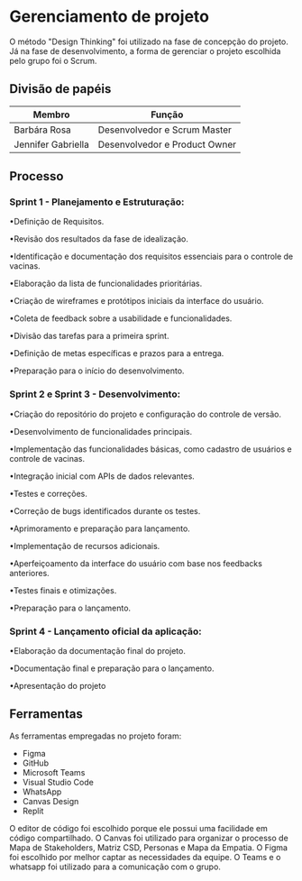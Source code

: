 # Gerenciamento de projeto

O método "Design Thinking" foi utilizado na fase de concepção do projeto. Já na fase de desenvolvimento, a forma de gerenciar o projeto escolhida pelo grupo foi o Scrum.

## Divisão de papéis

| Membro   | Função   |
| -------- | -------- |
| Barbára Rosa | Desenvolvedor e Scrum Master |
| Jennifer Gabriella | Desenvolvedor e Product Owner |

## Processo


### Sprint 1 - Planejamento e Estruturação:

•Definição de Requisitos.

•Revisão dos resultados da fase de idealização.

•Identificação e documentação dos requisitos essenciais para o controle de vacinas.

•Elaboração da lista de funcionalidades prioritárias.

•Criação de wireframes e protótipos iniciais da interface do usuário.

•Coleta de feedback sobre a usabilidade e funcionalidades.

•Divisão das tarefas para a primeira sprint.

•Definição de metas específicas e prazos para a entrega.

•Preparação para o início do desenvolvimento.

### Sprint 2 e Sprint 3 - Desenvolvimento:

•Criação do repositório do projeto e configuração do controle de versão.

•Desenvolvimento de funcionalidades principais.

•Implementação das funcionalidades básicas, como cadastro de usuários e controle de vacinas.

•Integração inicial com APIs de dados relevantes.

•Testes e correções.

•Correção de bugs identificados durante os testes.

•Aprimoramento e preparação para lançamento.

•Implementação de recursos adicionais.

•Aperfeiçoamento da interface do usuário com base nos feedbacks anteriores.

•Testes finais e otimizações.

•Preparação para o lançamento.

### Sprint 4 - Lançamento oficial da aplicação:

•Elaboração da documentação final do projeto.

•Documentação final e preparação para o lançamento.

•Apresentação do projeto

## Ferramentas

As ferramentas empregadas no projeto foram:

- Figma
- GitHub
- Microsoft Teams
- Visual Studio Code
- WhatsApp
- Canvas Design
- Replit

O editor de código foi escolhido porque ele possui uma facilidade em código compartilhado. 
O Canvas foi utilizado para organizar o processo de Mapa de Stakeholders, Matriz CSD, Personas e Mapa da Empatia.
O Figma foi escolhido por melhor captar as necessidades da equipe.
O Teams e o whatsapp foi utilizado para a comunicação com o grupo.
